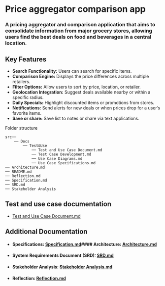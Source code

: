 # Price aggregator comparison app

### A pricing aggregator and comparison application that aims to consolidate information from major grocery stores, allowing users find the best deals on food and beverages in a central location.

## Key Features	

* **Search Functionality:** Users can search for specific items.
* **Comparison Engine:** Displays the price differences across multiple retailers.
* **Filter Options:** Allow users to sort by price, location, or retailer.
* **Geolocation Integration:** Suggest deals available nearby or within a specific radius.
* **Daily Specials:** Highlight discounted items or promotions from stores.
* **Notifications:** Send alerts for new deals or when prices drop for a user’s favorite items.
* **Save or share:** Save list to notes or share via text applications.

Folder structure

    
    src──
        ── Docs
            ── Test&Use
                ── Test and Use Case Document.md
                ── Test Case Development.md
                ── Use Case Diagrams.md
                ── Use Case Specifications.md 
    ── Architecture.md
    ── README.md
    ── Reflection.md
    ── Specification.md
    ── SRD.md
    ── Stakeholder Analysis

## Test and use case documentation

* [Test and Use Case Document.md](docs/Test%26Use/Test%20and%20Use%20Case%20Document.md)

## Additional Documentation

* #### Specifications: [Specification.md](Specification.md)#### Architecture: [Architecture.md](Architecture.md)
* #### System Requirements Document (SRD): [SRD.md](SRD.md)
* #### Stakeholder Analysis: [Stakeholder Analysis.md](Stakeholder%20Analysis.md)
* #### Reflection: [Reflection.md](Reflection.md)